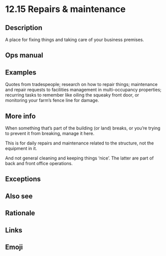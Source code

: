 # 12.15 Repairs & maintenance

## Description

A place for fixing things and taking care of your business premises.

## Ops manual

## Examples

Quotes from tradespeople; research on how to repair things; maintenance and repair requests to facilities management in multi-occupancy properties; recurring tasks to remember like oiling the squeaky front door, or monitoring your farm’s fence line for damage.

## More info

When something that’s part of the building (or land) breaks, or you’re trying to prevent it from breaking, manage it here. 

This is for daily repairs and maintenance related to the structure, not the equipment in it. 

And not general cleaning and keeping things ‘nice’. The latter are part of back and front office operations.

## Exceptions
## Also see
## Rationale
## Links
## Emoji

